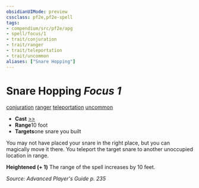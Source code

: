 ```yaml
---
obsidianUIMode: preview
cssclass: pf2e,pf2e-spell
tags:
- compendium/src/pf2e/apg
- spell/focus/1
- trait/conjuration
- trait/ranger
- trait/teleportation
- trait/uncommon
aliases: ["Snare Hopping"]
---
```

# Snare Hopping *Focus 1*   
[conjuration](/rules/traits/conjuration.md)  [ranger](/rules/traits/ranger.md)  [teleportation](/rules/traits/teleportation.md)  [uncommon](/rules/traits/uncommon.md)  

- **Cast** [>>](/rules/core-rulebook/chapter-9-playing-the-game.md#Actions "Two-Action") 
- **Range**10 foot
- **Targets**one snare you built

You may not have placed your snare in the right place, but you can magically move it there. You teleport the target snare to another unoccupied location in range.

**Heightened (+ 1)** The range of the spell increases by 10 feet.

*Source: Advanced Player's Guide p. 235*